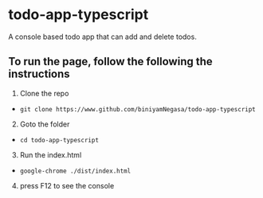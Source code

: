 # todo-app-typescript

A console based todo app that can add and delete todos.

## To run the page, follow the following the instructions
1. Clone the repo
- ```git clone https://www.github.com/biniyamNegasa/todo-app-typescript``` 
2.  Goto the folder
* ``` cd todo-app-typescript ```
3. Run the index.html
* ``` google-chrome ./dist/index.html ```
4. press F12 to see the console 